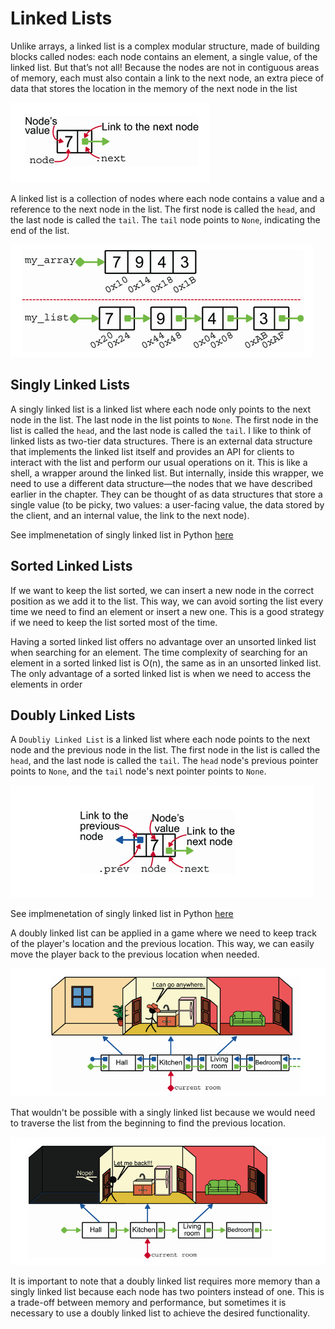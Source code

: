 # Linked Lists

Unlike arrays, a linked list is a complex modular structure, made of building blocks called nodes: each node contains an element, a single value, of the linked list. But that’s not all! Because the nodes are not in contiguous areas of memory, each must also contain a link to the next node, an extra piece of data that stores the location in the memory of the next node in the list

![alt text](image.png)

A linked list is a collection of nodes where each node contains a value and a reference to the next node in the list. The first node is called the `head`, and the last node is called the `tail`. The `tail` node points to `None`, indicating the end of the list.

![alt text](image-1.png)

## Singly Linked Lists

A singly linked list is a linked list where each node only points to the next node in the list. The last node in the list points to `None`. The first node in the list is called the `head`, and the last node is called the `tail`.
I like to think of linked lists as two-tier data structures.
There is an external data structure that implements the linked list itself and provides an API for clients to interact with the list and perform our usual operations on it. This is like a shell, a wrapper around the linked list. But internally, inside this wrapper, we need to use a different data structure—the nodes that we have described earlier in the chapter. They can be thought of as data structures that store a single value (to be picky, two values: a user-facing value, the data stored by the client, and an internal value, the link to the next node).

See implmenetation of singly linked list in Python [here](singly-linked-list.py)

## Sorted Linked Lists

If we want to keep the list sorted, we can insert a new node in the correct position as we add it to the list. This way, we can avoid sorting the list every time we need to find an element or insert a new one. This is a good strategy if we need to keep the list sorted most of the time.

Having a sorted linked list offers no advantage over an unsorted linked list when searching for an element. The time complexity of searching for an element in a sorted linked list is O(n), the same as in an unsorted linked list. The only advantage of a sorted linked list is when we need to access the elements in order

## Doubly Linked Lists

A `Doubliy Linked List` is a linked list where each node points to the next node and the previous node in the list. The first node in the list is called the `head`, and the last node is called the `tail`. The `head` node's previous pointer points to `None`, and the `tail` node's next pointer points to `None`.

![alt text](image-2.png)

See implmenetation of singly linked list in Python [here](doubly-linked-list.py)

A doubly linked list can be applied in a game where we need to keep track of the player's location and the previous location. This way, we can easily move the player back to the previous location when needed.

![alt text](image-3.png)

That wouldn't be possible with a singly linked list because we would need to traverse the list from the beginning to find the previous location.

![alt text](image-4.png)

It is important to note that a doubly linked list requires more memory than a singly linked list because each node has two pointers instead of one. This is a trade-off between memory and performance, but sometimes it is necessary to use a doubly linked list to achieve the desired functionality.
